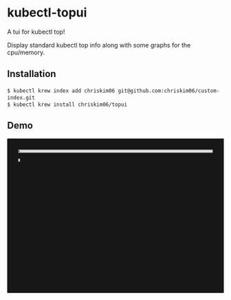 # kubectl-topui

A tui for kubectl top!

Display standard kubectl top info along with some graphs for the cpu/memory.

## Installation

```
$ kubectl krew index add chriskim06 git@github.com:chriskim06/custom-index.git
$ kubectl krew install chriskim06/topui
```

## Demo

![](./demo.gif)
